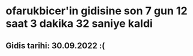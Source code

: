 # ofarukbicer'in gidisine son 7 gun 12 saat 3 dakika 32 saniye kaldi

## Gidis tarihi: 30.09.2022 :(